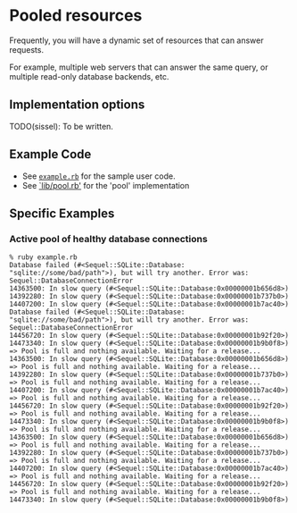 # Pooled resources

Frequently, you will have a dynamic set of resources that can answer requests.

For example, multiple web servers that can answer the same query, or multiple
read-only database backends, etc.

## Implementation options

TODO(sissel): To be written.

## Example Code

* See [`example.rb`](https://github.com/jordansissel/software-patterns/blob/master/resource-pool/ruby/example.rb) for the sample user code.
* See [`lib/pool.rb'](https://github.com/jordansissel/software-patterns/blob/master/resource-pool/ruby/lib/pool.rb) for the 'pool' implementation

## Specific Examples

### Active pool of healthy database connections

```
% ruby example.rb
Database failed (#<Sequel::SQLite::Database: "sqlite://some/bad/path">), but will try another. Error was: Sequel::DatabaseConnectionError
14363500: In slow query (#<Sequel::SQLite::Database:0x00000001b656d8>)
14392280: In slow query (#<Sequel::SQLite::Database:0x00000001b737b0>)
14407200: In slow query (#<Sequel::SQLite::Database:0x00000001b7ac40>)
Database failed (#<Sequel::SQLite::Database: "sqlite://some/bad/path">), but will try another. Error was: Sequel::DatabaseConnectionError
14456720: In slow query (#<Sequel::SQLite::Database:0x00000001b92f20>)
14473340: In slow query (#<Sequel::SQLite::Database:0x00000001b9b0f8>)
=> Pool is full and nothing available. Waiting for a release...
14363500: In slow query (#<Sequel::SQLite::Database:0x00000001b656d8>)
=> Pool is full and nothing available. Waiting for a release...
14392280: In slow query (#<Sequel::SQLite::Database:0x00000001b737b0>)
=> Pool is full and nothing available. Waiting for a release...
14407200: In slow query (#<Sequel::SQLite::Database:0x00000001b7ac40>)
=> Pool is full and nothing available. Waiting for a release...
14456720: In slow query (#<Sequel::SQLite::Database:0x00000001b92f20>)
=> Pool is full and nothing available. Waiting for a release...
14473340: In slow query (#<Sequel::SQLite::Database:0x00000001b9b0f8>)
=> Pool is full and nothing available. Waiting for a release...
14363500: In slow query (#<Sequel::SQLite::Database:0x00000001b656d8>)
=> Pool is full and nothing available. Waiting for a release...
14392280: In slow query (#<Sequel::SQLite::Database:0x00000001b737b0>)
=> Pool is full and nothing available. Waiting for a release...
14407200: In slow query (#<Sequel::SQLite::Database:0x00000001b7ac40>)
=> Pool is full and nothing available. Waiting for a release...
14456720: In slow query (#<Sequel::SQLite::Database:0x00000001b92f20>)
=> Pool is full and nothing available. Waiting for a release...
14473340: In slow query (#<Sequel::SQLite::Database:0x00000001b9b0f8>)
```
